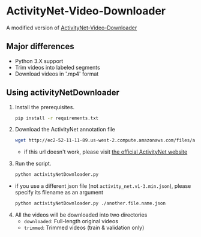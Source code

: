 # ActivityNet-Video-Downloader

A modified version of [ActivityNet-Video-Downloader](https://github.com/ozgyal/ActivityNet-Video-Downloader)

## Major differences
- Python 3.X support
- Trim videos into labeled segments
- Download videos in '.mp4' format

## Using activityNetDownloader

1. Install the prerequisites.
    ```bash
    pip install -r requirements.txt
    ```
    
2. Download the ActivityNet annotation file
   ```bash
   wget http://ec2-52-11-11-89.us-west-2.compute.amazonaws.com/files/activity_net.v1-3.min.json
   ```
   - if this url doesn't work, please visit [the official ActivityNet website](http://activity-net.org/index.html)
   
3. Run the script.
	``` bash
	python activityNetDownloader.py
	```

  - if you use a different json file (not `activity_net.v1-3.min.json`), please specify its filename as an argument
    ```bash
    python activityNetDownloader.py ./another.file.name.json
    ```

4. All the videos will be downloaded into two directories
   - `downloaded`: Full-length original videos
   - `trimmed`: Trimmed videos (train & validation only) 
